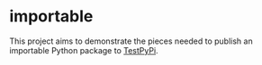 # importable

This project aims to demonstrate the pieces needed to publish an importable Python package to [TestPyPi].

[TestPyPi]: https://test.pypi.org/
